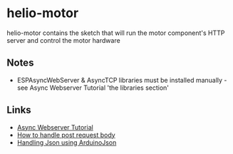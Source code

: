 # helio-motor

helio-motor contains the sketch that will run the motor component's HTTP server and control the motor hardware

## Notes

- ESPAsyncWebServer & AsyncTCP libraries must be installed manually - see Async Webserver Tutorial 'the libraries section'

## Links
 - [Async Webserver Tutorial](https://techtutorialsx.com/2017/12/01/esp32-arduino-asynchronous-http-webserver/)
 - [How to handle post request body](https://github.com/me-no-dev/ESPAsyncWebServer/issues/594)
 - [Handling Json using ArduinoJson](https://arduinojson.org/v6/api/jsonobject/)